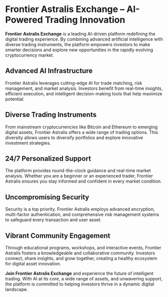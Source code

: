 # Frontier Astralis Exchange – AI-Powered Trading Innovation

**Frontier Astralis Exchange** is a leading AI-driven platform redefining the digital trading experience. By combining advanced artificial intelligence with diverse trading instruments, the platform empowers investors to make smarter decisions and explore new opportunities in the rapidly evolving cryptocurrency market.

## Advanced AI Infrastructure
Frontier Astralis leverages cutting-edge AI for trade matching, risk management, and market analysis. Investors benefit from real-time insights, efficient execution, and intelligent decision-making tools that help maximize potential.

## Diverse Trading Instruments
From mainstream cryptocurrencies like Bitcoin and Ethereum to emerging digital assets, Frontier Astralis offers a wide range of trading options. This diversity allows users to diversify portfolios and explore innovative investment strategies.

## 24/7 Personalized Support
The platform provides round-the-clock guidance and real-time market analysis. Whether you are a beginner or an experienced trader, Frontier Astralis ensures you stay informed and confident in every market condition.

## Uncompromising Security
Security is a top priority. Frontier Astralis employs advanced encryption, multi-factor authentication, and comprehensive risk management systems to safeguard every transaction and user asset.

## Vibrant Community Engagement
Through educational programs, workshops, and interactive events, Frontier Astralis fosters a knowledgeable and collaborative community. Investors connect, share insights, and grow together, creating a healthy ecosystem for digital asset innovation.

**Join Frontier Astralis Exchange** and experience the future of intelligent trading. With AI at its core, a wide range of assets, and unwavering support, the platform is committed to helping investors thrive in a dynamic digital landscape.
